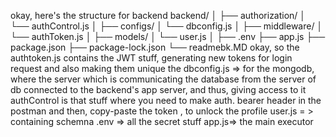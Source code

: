 okay, here's the structure for backend
backend/
│
├── authorization/
│   └── authControl.js
│
├── configs/
│   └── dbconfig.js
│
├── middleware/
│   └── authToken.js
│
├── models/
│   └── user.js
│
├── .env
├── app.js
├── package.json
├── package-lock.json
└── readmebk.MD
okay, so the authtoken.js contains the JWT stuff, generating new tokens for login request and also making them unique
the dbconfig.js => for the mongodb, where the server which is communicating the database from the server of db connected to the backend's app server, and thus, giving access to it
authControl is that stuff where you need to make auth. bearer  header in the postman and then, copy-paste the token , to unlock the profile
user.js = > containing schemna
.env => all the secret stuff
app.js=> the main executor
